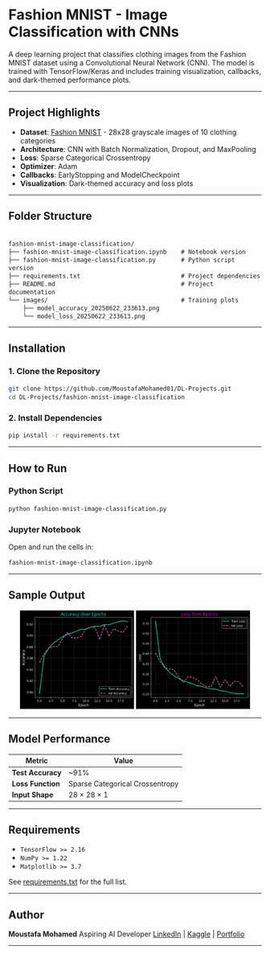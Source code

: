 # Fashion MNIST - Image Classification with CNNs

A deep learning project that classifies clothing images from the Fashion MNIST dataset using a Convolutional Neural Network (CNN). The model is trained with TensorFlow/Keras and includes training visualization, callbacks, and dark-themed performance plots.

---

## Project Highlights

- **Dataset**: [Fashion MNIST](https://github.com/zalandoresearch/fashion-mnist) - 28x28 grayscale images of 10 clothing categories
- **Architecture**: CNN with Batch Normalization, Dropout, and MaxPooling
- **Loss**: Sparse Categorical Crossentropy
- **Optimizer**: Adam
- **Callbacks**: EarlyStopping and ModelCheckpoint
- **Visualization**: Dark-themed accuracy and loss plots

---

## Folder Structure

```

fashion-mnist-image-classification/
├── fashion-mnist-image-classification.ipynb    # Notebook version
├── fashion-mnist-image-classification.py       # Python script version
├── requirements.txt                            # Project dependencies
├── README.md                                   # Project documentation
└── images/                                     # Training plots 
    ├── model_accuracy_20250622_233613.png
    └── model_loss_20250622_233613.png

````

---

## Installation

### 1. Clone the Repository

```bash
git clone https://github.com/MoustafaMohamed01/DL-Projects.git
cd DL-Projects/fashion-mnist-image-classification
````

### 2. Install Dependencies

```bash
pip install -r requirements.txt
```

---

## How to Run

### Python Script

```bash
python fashion-mnist-image-classification.py
```

### Jupyter Notebook

Open and run the cells in:

```bash
fashion-mnist-image-classification.ipynb
```

---

## Sample Output

<p align="center">
  <img src="images/model_accuracy_20250622_233613.png" width="45%">
  <img src="images/model_loss_20250622_233613.png" width="45%">
</p>

---

## Model Performance

| Metric            | Value                           |
| ----------------- | ------------------------------- |
| **Test Accuracy** | \~91%                        |
| **Loss Function** | Sparse Categorical Crossentropy |
| **Input Shape**   | 28 × 28 × 1                     |

---

## Requirements

* `TensorFlow >= 2.16`
* `NumPy >= 1.22`
* `Matplotlib >= 3.7`

See [requirements.txt](./requirements.txt) for the full list.

---

## Author

**Moustafa Mohamed**
Aspiring AI Developer
[LinkedIn](https://www.linkedin.com/in/moustafamohamed01) | [Kaggle](https://www.kaggle.com/moustafamohamed01) | [Portfolio](https://moustafamohamed.netlify.app/)

---
